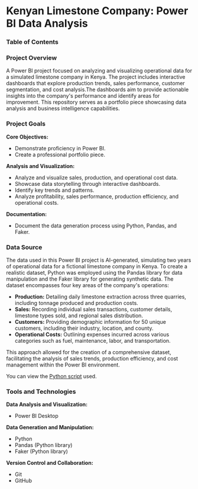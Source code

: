 # Kenyan Limestone Company: Power BI Data Analysis

### Table of Contents

### Project Overview

A Power BI project focused on analyzing and visualizing operational data for a simulated limestone company in Kenya. The project includes interactive dashboards that explore production trends, sales performance, customer segmentation, and cost analysis.The dashboards aim to provide actionable insights into the company's performance and identify areas for improvement. This repository serves as a portfolio piece showcasing data analysis and business intelligence capabilities.

### Project Goals
**Core Objectives:**

* Demonstrate proficiency in Power BI.
* Create a professional portfolio piece.

**Analysis and Visualization:**

* Analyze and visualize sales, production, and operational cost data.
* Showcase data storytelling through interactive dashboards.
* Identify key trends and patterns.
* Analyze profitability, sales performance, production efficiency, and operational costs.

**Documentation:**

* Document the data generation process using Python, Pandas, and Faker.

### Data Source

The data used in this Power BI project is AI-generated, simulating two years of operational data for a fictional limestone company in Kenya. To create a realistic dataset, Python was employed using the Pandas library for data manipulation and the Faker library for generating synthetic data. The dataset encompasses four key areas of the company's operations:

* **Production:** Detailing daily limestone extraction across three quarries, including tonnage produced and production costs.
* **Sales:** Recording individual sales transactions, customer details, limestone types sold, and regional sales distribution.
* **Customers:** Providing demographic information for 50 unique customers, including their industry, location, and county.
* **Operational Costs:** Outlining expenses incurred across various categories such as fuel, maintenance, labor, and transportation.

This approach allowed for the creation of a comprehensive dataset, facilitating the analysis of sales trends, production efficiency, and cost management within the Power BI environment.

You can view the [Python script](https://github.com/SusanGrace1/BI_LimestoneAnalytics/blob/main/BI_LimestoneProject.ipynb) used.

### Tools and Technologies

**Data Analysis and Visualization:**

* Power BI Desktop

**Data Generation and Manipulation:**

* Python
* Pandas (Python library)
* Faker (Python library)

**Version Control and Collaboration:**

* Git
* GitHub

### 




